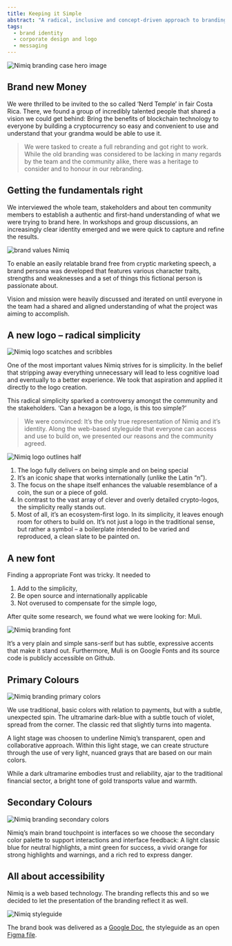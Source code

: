 ```yaml
---
title: Keeping it Simple
abstract: "A radical, inclusive and concept-driven approach to branding one of the most thrilling technologies in existence: <strong>Nimiq</strong>, a browser-based cryptocurrency."
tags:
  - brand identity
  - corporate design and logo
  - messaging
---
```

![Nimiq branding case hero image](/cases/branding_nimiq/hero.jpg)

## Brand new Money
We were thrilled to be invited to the so called ‘Nerd Temple’ in fair Costa Rica. There, we found a group of incredibly talented people that shared a vision we could get behind: Bring the benefits of blockchain technology to everyone by building a cryptocurrency so easy and convenient to use and understand that your grandma would be able to use it. 

> We were tasked to create a full rebranding and got right to work.
While the old branding was considered to be lacking in many regards by the team and the community alike, there was a heritage to consider and to honour in our rebranding. 

## Getting the fundamentals right
We interviewed the whole team, stakeholders and about ten community members to establish a authentic and first-hand understanding of what we were trying to brand here. In workshops and group discussions, an increasingly clear identity emerged and we were quick to capture and refine the results. 

![brand values Nimiq](/cases/branding_nimiq/brandvalues.jpeg) 

To enable an easily relatable brand free from cryptic marketing speech, a brand persona was developed that features various character traits, strengths and weaknesses and a set of things this fictional person is passionate about. 

Vision and mission were heavily discussed and iterated on until everyone in the team had a shared and aligned understanding of what the project was aiming to accomplish. 

## A new logo – radical simplicity 
![Nimiq logo scatches and scribbles](/cases/branding_nimiq/logosketches.jpeg)

One of the most important values Nimiq strives for is simplicity. In the belief that stripping away everything unnecessary will lead to less cognitive load and eventually to a better experience. We took that aspiration and applied it directly to the logo creation. 

This radical simplicity sparked a controversy amongst the community and the stakeholders. ‘Can a hexagon be a logo, is this too simple?’

> We were convinced: It’s the only true representation of Nimiq and it’s identity.
Along the web-based styleguide that everyone can access and use to build on, we presented our reasons and the community agreed. 

![Nimiq logo outlines](/cases/branding_nimiq/logo_outline.svg) half

1. The logo fully delivers on being simple and on being special
2. It’s an iconic shape that works internationally (unlike the Latin “n”).
3. The focus on the shape itself enhances the valuable resemblance of a coin, the sun or a piece of gold.
4. In contrast to the vast array of clever and overly detailed crypto-logos, the simplicity really stands out. 
5. Most of all, it’s an ecosystem-first logo. In its simplicity, it leaves enough room for others to build on. It’s not just a logo in the traditional sense, but rather a symbol – a boilerplate intended to be varied and reproduced, a clean slate to be painted on.

## A new font  
Finding a appropriate Font was tricky. It needed to 

1. Add to the simplicity,
2. Be open source and internationally applicable
3. Not overused to compensate for the simple logo,

After quite some research, we found what we were looking for: Muli.

![Nimiq branding font](/cases/branding_nimiq/fontoutline.svg)

It’s a very plain and simple sans-serif but has subtle, expressive accents that make it stand out. Furthermore, Muli is on Google Fonts and its source code is publicly accessible on Github.

## Primary Colours 
![Nimiq branding primary colors](/cases/branding_nimiq/primarycolors.svg)

We use traditional, basic colors with relation to payments, but with a subtle, unexpected spin. The ultramarine dark-blue with a subtle touch of violet, spread from the corner. The classic red that slightly turns into magenta.

A light stage was choosen to underline Nimiq’s transparent, open and collaborative approach. Within this light stage, we can create structure through the use of very light, nuanced grays that are based on our main colors.

While a dark ultramarine embodies trust and reliability, ajar to the traditional financial sector, a  bright tone of gold transports value and warmth.

## Secondary Colours
![Nimiq branding secondary colors](/cases/branding_nimiq/secondarycolors.svg)

Nimiq’s main brand touchpoint is interfaces so we choose the secondary color palette to support interactions and interface feedback: A light classic blue for neutral highlights, a mint green for success, a vivid orange for strong highlights and warnings, and a rich red to express danger.

## All about accessibility 
Nimiq is a web based technology. The branding reflects this and so we decided to let the presentation of the branding reflect it as well. 

![Nimiq styleguide](/cases/branding_nimiq/styleguide.jpg)

The brand book was delivered as a [Google Doc](https://docs.google.com/document/d/15MEknmT-IwWysZC_7-inbHyvSoZ_ujU4jGw3aiJR2xU/edit#), the styleguide as an open [Figma file](https://www.figma.com/file/GU6cdS85S2v13QcdzW9v8Tav/NIMIQ-Style-Guide-(Oct-18)?node-id=300%3A0).